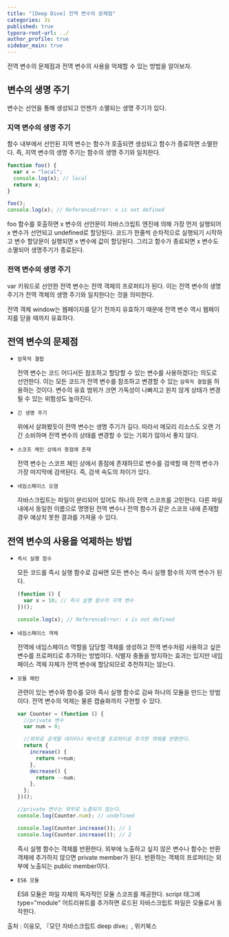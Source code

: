 ```yaml
---
title: "[Deep Dive] 전역 변수의 문제점"
categories: Js
published: true
typora-root-url: ../
author_profile: true
sidebar_main: true
---
```


전역 변수의 문제점과 전역 변수의 사용을 억제할 수 있는 방법을 알아보자.

## 변수의 생명 주기

변수는 선언을 통해 생성되고 언젠가 소멸되는 생명 주기가 있다.

### 지역 변수의 생명 주기

함수 내부에서 선언된 지역 변수는 함수가 호출되면 생성되고 함수가 종료하면 소멸한다.
즉, 지역 변수의 생명 주기는 함수의 생명 주기와 일치한다.

```javascript
function foo() {
  var x = "local";
  console.log(x); // local
  return x;
}

foo();
console.log(x); // ReferenceError: x is not defined
```

foo 함수를 호출하면 x 변수의 선언문이 자바스크립트 엔진에 의해 가장 먼저 실행되어 x 변수가 선언되고 undefined로 할당된다.
코드가 한줄씩 순차적으로 실행되기 시작하고 변수 할당문이 실행되면 x 변수에 값이 할당된다.
그리고 함수가 종료되면 x 변수도 소멸되어 생명주기가 종료된다.

### 전역 변수의 생명 주기

var 키워드로 선언한 전역 변수는 전역 객체의 프로퍼티가 된다. 이는 전역 변수의 생명 주기가 전역 객체의 생명 주기와 일치한다는 것을 의미한다.

전역 객체 window는 웹페이지를 닫기 전까지 유효하기 때문에 전역 변수 역시 웹페이지를 닫을 때까지 유효하다.

## 전역 변수의 문제점

- `암묵적 결합`

  전역 변수는 코드 어디서든 참조하고 할당할 수 있는 변수를 사용하겠다는 의도로 선언한다.
  이는 모든 코드가 전역 변수를 참조하고 변경할 수 있는 `암묵적 결합`을 허용하는 것이다.
  변수의 유효 범위가 크면 가독성이 나빠지고 원치 않게 상태가 변경될 수 있는 위험성도 높아진다.

- `긴 생명 주기`

  위에서 살펴봤듯이 전역 변수는 생명 주기가 길다. 따라서 메모리 리소스도 오랜 기간 소비하며 전역 변수의 상태를 변경할 수 있는 기회가 많아서 좋지 않다.

- `스코프 체인 상에서 종점에 존재`

  전역 변수는 스코프 체인 상에서 종점에 존재하므로 변수를 검색할 때 전역 변수가 가장 마지막에 검색된다.
  즉, 검색 속도의 차이가 있다.

- `네임스페이스 오염`

  자바스크립트는 파일이 분리되어 있어도 하나의 전역 스코프를 고민한다.
  다른 파일 내에서 동일한 이름으로 명명된 전역 변수나 전역 함수가 같은 스코프 내에 존재할 경우 예상치 못한 결과를 가져올 수 있다.

## 전역 변수의 사용을 억제하는 방법

- `즉시 실행 함수`

  모든 코드를 즉시 실행 함수로 감싸면 모든 변수는 즉시 실행 함수의 지역 변수가 된다.

  ```javascript
  (function () {
    var x = 10; // 즉시 실행 함수의 지역 변수
  })();

  console.log(x); // ReferenceError: x is not defined
  ```

- `네임스페이스 객체`

  전역에 네임스페이스 역할을 담당할 객체를 생성하고 전역 변수처럼 사용하고 싶은 변수를 프로퍼티로 추가하는 방법이다.
  식별자 충돌을 방지하는 효과는 있지만 네임페이스 객체 자체가 전역 변수에 할당되므로 추천하지는 않는다.

- `모듈 패턴`

  관련이 있는 변수와 함수를 모아 즉시 실행 함수로 감싸 하나의 모듈을 만드는 방법이다.
  전역 변수의 억제는 물론 캡슐화까지 구현할 수 있다.

  ```javascript
  var Counter = (function () {
    //private 변수
    var num = 0;

    //외부로 공개할 데이터나 메서드를 프로퍼티로 추가한 객체를 반환한다.
    return {
      increase() {
        return ++num;
      },
      decrease() {
        return --num;
      },
    };
  })();

  //private 변수는 외부로 노출되지 않는다.
  console.log(Counter.num); // undefined

  console.log(Counter.increase()); // 1
  console.log(Counter.increase()); // 2
  ```

  즉시 실행 함수는 객체를 반환한다. 외부에 노출하고 싶지 않은 변수나 함수는 반환 객체에 추가하지 않으면 private member가 된다.
  반환하는 객체의 프로퍼티는 외부에 노출되는 public member이다.

- `ES6 모듈`

  ES6 모듈은 파일 자체의 독자적인 모듈 스코프를 제공한다.
  script 태그에 type="module" 어트리뷰트를 추가하면 로드된 자바스크립트 파일은 모듈로서 동작한다.

출처 : 이웅모, 『모던 자바스크립트 deep dive』, 위키북스
